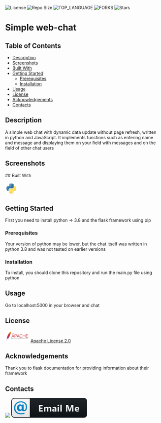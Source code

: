 ![License](https://img.shields.io/github/license/uShutka/Web-chat.svg?style=for-the-badge) ![Repo Size](https://img.shields.io/github/languages/code-size/uShutka/Web-chat.svg?style=for-the-badge) ![TOP_LANGUAGE](https://img.shields.io/github/languages/top/uShutka/Web-chat.svg?style=for-the-badge) ![FORKS](https://img.shields.io/github/forks/uShutka/Web-chat.svg?style=for-the-badge&social) ![Stars](https://img.shields.io/github/stars/uShutka/Web-chat.svg?style=for-the-badge)
    
# Simple web-chat

## Table of Contents

- [Description](#description)
- [Screenshots](#screenshots)
- [Built With](#built-with)
- [Getting Started](#getting-started)
  - [Prerequisites](#prerequisites)
  - [Installation](#installation)
- [Usage](#usage)
- [License](#license)
- [Acknowledgements](#acknowledgements)
- [Contacts](#contacts)

## Description

A simple web chat with dynamic data update without page refresh, written in python and JavaScript. It implements functions such as entering name and message and displaying them on your field with messages and on the field of other chat users

## Screenshots

<img src="" />## Built With

<a href="https://www.python.org/"><img src="https://raw.githubusercontent.com/devicons/devicon/master/icons/python/python-original.svg" height="40px" width="40px" /></a>

## Getting Started

First you need to install python => 3.8 and the flask framework using pip

### Prerequisites

Your version of python may be lower, but the chat itself was written in python 3.8 and was not tested on earlier versions

### Installation

To install, you should clone this repository and run the main.py file using python

## Usage

Go to localhost:5000 in your browser and chat


## License

<a href="https://choosealicense.com/licenses/apache-2.0/"><img src="https://raw.githubusercontent.com/johnturner4004/readme-generator/master/src/components/assets/images/apache.svg" height=40 />Apache License 2.0</a>

## Acknowledgements

Thank you to flask documentation for providing information about their framework

## Contacts

<a href="https://www.linkedin.com/in/"><img src="https://img.shields.io/badge/LinkedIn-0077B5?style=for-the-badge&logo=linkedin&logoColor=white" /></a>  <a href="mailto:acosinov@bk.ru"><img src=https://raw.githubusercontent.com/johnturner4004/readme-generator/master/src/components/assets/images/email_me_button_icon_151852.svg /></a>